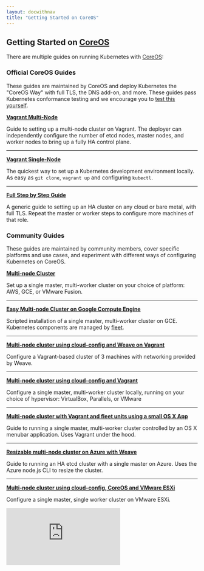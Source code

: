 ```yaml
---
layout: docwithnav
title: "Getting Started on CoreOS"
---
```

<!-- BEGIN MUNGE: UNVERSIONED_WARNING -->


<!-- END MUNGE: UNVERSIONED_WARNING -->

## Getting Started on [CoreOS](https://coreos.com)

There are multiple guides on running Kubernetes with [CoreOS](https://coreos.com/kubernetes/docs/latest/):

### Official CoreOS Guides

These guides are maintained by CoreOS and deploy Kubernetes the "CoreOS Way" with full TLS, the DNS add-on, and more. These guides pass Kubernetes conformance testing and we encourage you to [test this yourself](https://coreos.com/kubernetes/docs/latest/conformance-tests.html).

[**Vagrant Multi-Node**](https://coreos.com/kubernetes/docs/latest/kubernetes-on-vagrant.html)

Guide to setting up a multi-node cluster on Vagrant. The deployer can independently configure the number of etcd nodes, master nodes, and worker nodes to bring up a fully HA control plane.

<hr/>

[**Vagrant Single-Node**](https://coreos.com/kubernetes/docs/latest/kubernetes-on-vagrant-single.html)

The quickest way to set up a Kubernetes development environment locally. As easy as `git clone`, `vagrant up` and configuring `kubectl`.

<hr/>

[**Full Step by Step Guide**](https://coreos.com/kubernetes/docs/latest/getting-started.html)

A generic guide to setting up an HA cluster on any cloud or bare metal, with full TLS. Repeat the master or worker steps to configure more machines of that role.

### Community Guides

These guides are maintained by community members, cover specific platforms and use cases, and experiment with different ways of configuring Kubernetes on CoreOS.

[**Multi-node Cluster**](coreos/coreos_multinode_cluster.html)

Set up a single master, multi-worker cluster on your choice of platform: AWS, GCE, or VMware Fusion.

<hr/>

[**Easy Multi-node Cluster on Google Compute Engine**](https://github.com/rimusz/coreos-multi-node-k8s-gce/blob/master/README.md)

Scripted installation of a single master, multi-worker cluster on GCE. Kubernetes components are managed by [fleet](https://github.com/coreos/fleet).

<hr/>

[**Multi-node cluster using cloud-config and Weave on Vagrant**](https://github.com/errordeveloper/weave-demos/blob/master/poseidon/README.md)

Configure a Vagrant-based cluster of 3 machines with networking provided by Weave.

<hr/>

[**Multi-node cluster using cloud-config and Vagrant**](https://github.com/pires/kubernetes-vagrant-coreos-cluster/blob/master/README.md)

Configure a single master, multi-worker cluster locally, running on your choice of hypervisor: VirtualBox, Parallels, or VMware

<hr/>

[**Multi-node cluster with Vagrant and fleet units using a small OS X App**](https://github.com/rimusz/coreos-osx-gui-kubernetes-cluster/blob/master/README.md)

Guide to running a single master, multi-worker cluster controlled by an OS X menubar application. Uses Vagrant under the hood.

<hr/>

[**Resizable multi-node cluster on Azure with Weave**](coreos/azure/README.html)

Guide to running an HA etcd cluster with a single master on Azure. Uses the Azure node.js CLI to resize the cluster.

<hr/>

[**Multi-node cluster using cloud-config, CoreOS and VMware ESXi**](https://github.com/xavierbaude/VMware-coreos-multi-nodes-Kubernetes)

Configure a single master, single worker cluster on VMware ESXi.



<!-- BEGIN MUNGE: IS_VERSIONED -->
<!-- TAG IS_VERSIONED -->
<!-- END MUNGE: IS_VERSIONED -->


<!-- BEGIN MUNGE: GENERATED_ANALYTICS -->
[![Analytics](https://kubernetes-site.appspot.com/UA-36037335-10/GitHub/docs/getting-started-guides/coreos.md?pixel)]()
<!-- END MUNGE: GENERATED_ANALYTICS -->

